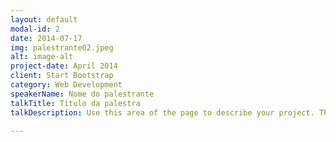 ```yaml
---
layout: default
modal-id: 2
date: 2014-07-17
img: palestrante02.jpeg
alt: image-alt
project-date: April 2014
client: Start Bootstrap
category: Web Development
speakerName: Nome do palestrante
talkTitle: Título da palestra
talkDescription: Use this area of the page to describe your project. The icon above is part of a free icon set by <a href="https://sellfy.com/p/8Q9P/jV3VZ/">Flat Icons</a>. On their website, you can download their free set with 16 icons, or you can purchase the entire set with 146 icons for only $12!

---
```

